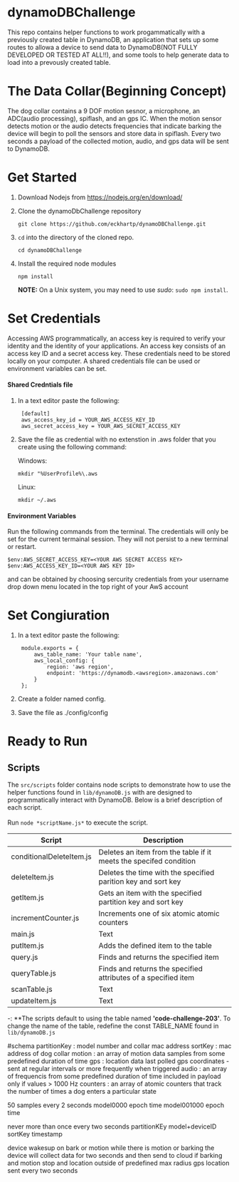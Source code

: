# dynamoDBChallenge
This repo contains helper functions to work progammatically with a previously created table in DynamoDB, an application that sets up some routes to allowa a device to send data to DynamoDB(NOT FULLY DEVELOPED OR TESTED AT ALL!!), and some tools to help generate data to load into a prevously created table.

# The Data Collar(Beginning Concept)
The dog collar contains a 9 DOF motion sesnor, a microphone, an ADC(audio processing), spiflash, and an gps IC. When the motion sensor detects motion or the audio detects frequencies that indicate barking the device will begin to poll the sensors and store data in spiflash. Every two seconds a payload of the collected motion, audio, and gps data will be sent to DynamoDB. 

# Get Started

1. Download Nodejs from https://nodejs.org/en/download/

1.    Clone the dynamoDbChallenge repository
    
        `git clone https://github.com/eckhartp/dynamoDBChallenge.git`

2. `cd` into the directory of the cloned repo.
         
     `cd dynamoDBChallenge`

3.  Install the required node modules

      `npm install`

      **NOTE:** On a Unix system, you may need to use *sudo*: `sudo npm install`.

# Set Credentials

Accessing AWS programmatically, an access key is required to verify your identity and the identity of your applications. An access key consists of an access key ID and a secret access key. These credentials need to be stored locally on your computer. A shared credentials file can be used or environment variables can be set.
#### Shared Credntials file
1. In a text editor paste the following:

        [default]
        aws_access_key_id = YOUR_AWS_ACCESS_KEY_ID
        aws_secret_access_key = YOUR_AWS_SECRET_ACCESS_KEY
2.  Save the file as credential with no extenstion in .aws folder that you create using the following command:
    
    Windows:
        
        mkdir "%UserProfile%\.aws
    
    Linux:
    
        mkdir ~/.aws
#### Environment Variables
Run the following commands from the terminal. The credentials will only be set for the current termainal session. They will not persist to a new terminal or restart.

`$env:AWS_SECRET_ACCESS_KEY=<YOUR AWS SECRET ACCESS KEY>`
`$env:AWS_ACCESS_KEY_ID=<YOUR AWS KEY ID>`

<YOUR AWS SECRET ACCESS KEY> and <YOUR AWS KEY ID> can be obtained by choosing sercurity credentials from your username drop down menu located in the top right of your AwS account

# Set Congiuration

1. In a text editor paste the following:

        module.exports = {
            aws_table_name: 'Your table name',
            aws_local_config: {
                region: 'aws region',
                endpoint: 'https://dynamodb.<awsregion>.amazonaws.com'
            }
        };

2. Create a folder named config.
3. Save the file as ./config/config

# Ready to Run
## Scripts
The `src/scripts` folder contains node scripts to demonstrate how to use the helper functions found in `lib/dynamoDB.js` with are designed to programmatically interact with DynamoDB. Below is a brief description of each script.<br>
<br>Run `node *scriptName.js*` to execute the script.

| Script                        | Description |
| -----------                   | ----------- |
| conditionalDeleteItem.js      | Deletes an item from the table if it meets the specifed condition       |
| deleteItem.js                 | Deletes the time with the specified parition key and sort key        |
| getItem.js                    | Gets an item with the specified partition key and sort key        |
| incrementCounter.js           | Increments one of six atomic atomic counters      |
| main.js                       | Text        |
| putItem.js                    | Adds the defined item to the table        |
| query.js                      | Finds and returns the specified item        |
| queryTable.js                 | Finds and returns the specified attributes of a specified item        |
| scanTable.js                  | Text        |
| updateItem.js                 | Text        |

-: 
**The scripts default to using the table named **'code-challenge-203'**. To change the name of the table, redefine the const TABLE_NAME found in `lib/dynamoDB.js`






#schema
partitionKey    : model number and collar mac address
sortKey         : mac address of dog collar
motion      : an array of motion data samples from some predefined duration of time
gps         : location data last polled gps coordinates - sent at regular intervals or more frequently when triggered
audio       : an array of frequencis from some predefined duration of time included in payload only if values > 1000 Hz
counters    : an array of atomic counters that track the number of times a dog enters a particular state


50 samples every 2 seconds
model0000 epoch time
model001000 epoch time



never more than once every two seconds
partitionKEy model+deviceID
sortKey timestamp

device wakesup on bark or motion
while there is motion or barking the device will collect data for two seconds and then send to cloud
if barking and motion stop and location outside of predefined max radius gps location sent every two seconds
